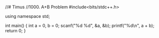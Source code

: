//# Timus
//1000. A+B Problem
#include<bits/stdc++.h>

using namespace std;

int main()
{
    int a = 0, b = 0;
    scanf("%d %d", &a, &b);
    printf("%d\n", a + b);
    return 0;
}
